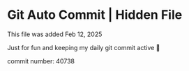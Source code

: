 # Git Auto Commit | Hidden File

This file was added Feb 12, 2025

Just for fun and keeping my daily git commit active 🤪

commit number: 40738
